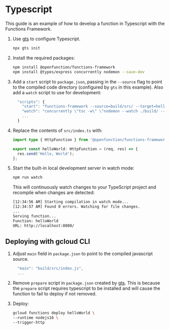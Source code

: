 # Typescript

This guide is an example of how to develop a function in Typescript with
the Functions Framework.

1. Use [gts](https://github.com/google/gts) to configure Typescript.

    ```sh
    npx gts init
    ```

2. Install the required packages:

    ```sh
    npm install @openfunction/functions-framework
    npm install @types/express concurrently nodemon --save-dev
    ```

3. Add a `start` script to `package.json`, passing in the `--source` flag to
   point to the compiled code directory (configured by `gts` in this example).
   Also add a `watch` script to use for development:

    ```js
      "scripts": {
        "start": "functions-framework --source=build/src/ --target=helloWorld",
        "watch": "concurrently \"tsc -w\" \"nodemon --watch ./build/ --exec npm run start\"",
        ...
      }
    ```

4. Replace the contents of `src/index.ts` with:

    ```ts
    import type { HttpFunction } from '@openfunction/functions-framework/build/src/functions';

    export const helloWorld: HttpFunction = (req, res) => {
      res.send('Hello, World');
    };
    ```

5. Start the built-in local development server in watch mode:

    ```sh
    npm run watch
    ```

    This will continuously watch changes to your TypeScript project and recompile when changes are detected:

    ```sh
    [12:34:56 AM] Starting compilation in watch mode...
    [12:34:57 AM] Found 0 errors. Watching for file changes.
    ...
    Serving function...
    Function: helloWorld
    URL: http://localhost:8080/
    ```

## Deploying with gcloud CLI

1. Adjust `main` field in `package.json` to point to the compiled javascript source.
    
    ```js
      "main": "build/src/index.js",
      ...
    ```

1. Remove `prepare` script in `package.json` created by [gts](https://github.com/google/gts). This is because the `prepare` script requires typescript to be installed and will cause the function to fail to deploy if not removed.

1. Deploy:

    ```sh
    gcloud functions deploy helloWorld \
    --runtime nodejs16 \
    --trigger-http
    ```
